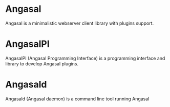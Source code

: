# Angasal
Angasal is a minimalistic webserver client library with plugins support.

# AngasalPI
AngasalPI (Angasal Programming Interface) is a programming interface and library to develop Angasal plugins.

# Angasald
Angasald (Angasal daemon) is a command line tool running Angasal
